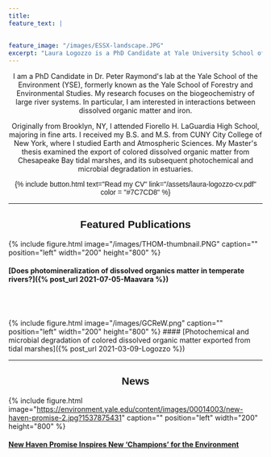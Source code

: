 ```yaml
---
title: 
feature_text: |
 
  
feature_image: "/images/ESSX-landscape.JPG"
excerpt: "Laura Logozzo is a PhD Candidate at Yale University School of the Environment"
---
```


<p align = "center">
I am a PhD Candidate in Dr. Peter Raymond's lab at the Yale School of the Environment (YSE), formerly known as 
  the Yale School of Forestry and Environmental Studies. 
  My research focuses on the biogeochemistry of large river
  systems. In particular, I am interested in interactions between dissolved organic
  matter and iron.
</p>
<p align = "center">
  Originally from Brooklyn, NY, I attended Fiorello H. LaGuardia High School, majoring in fine arts.
  I received my B.S. and M.S. from CUNY City College of New York, where I studied Earth 
  and Atmospheric Sciences. My Master's thesis examined the export of colored dissolved 
  organic matter from Chesapeake Bay tidal marshes, and its subsequent photochemical and microbial degradation in estuaries.
</p>

<p align="center" style ="font-family:'Helvetica',sans-serif;"> {% include button.html text="Read my CV" link="/assets/laura-logozzo-cv.pdf" color = "#7C7CD8" %} </p>


---
<h2 align="center" style="font-family:'Helvetica',sans-serif; font-weight:bold"> Featured Publications </h2>

{% include figure.html image="/images/THOM-thumbnail.PNG" caption="" position="left" width="200" height="800" %}
#### [Does photomineralization of dissolved organics matter in temperate rivers?]({% post_url 2021-07-05-Maavara %})
<br>
<br>
<br>
{% include figure.html image="/images/GCReW.png" caption="" position="left" width="200" height="800" %}
#### [Photochemical and microbial degradation of colored dissolved organic matter exported from tidal marshes]({% post_url 2021-03-09-Logozzo %})
<br>

---

<h2 align="center" style="font-family:'Helvetica',sans-serif; font-weight:bold"> News </h2>

{% include figure.html image="https://environment.yale.edu/content/images/00014003/new-haven-promise-2.jpg?1537875431" caption="" position="left" width="200" height="800" %}
#### <a href = "https://environment.yale.edu/news/article/new-haven-promise-introduces-students-to-environmental-studies/" target="_blank"> New Haven Promise Inspires New ‘Champions’ for the Environment</a>